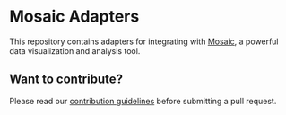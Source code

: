 # Mosaic Adapters

This repository contains adapters for integrating with [Mosaic](https://idl.uw.edu/mosaic/), a powerful data visualization and analysis tool.

## Want to contribute?

Please read our [contribution guidelines](CONTRIBUTING.md) before submitting a pull request.
